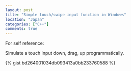 ```yaml
---
layout: post
title: "Simple touch/swipe input function in Windows"
location: "Japan"
categories: ["C++"]
comments: true
---
```


For self reference:

Simulate a touch input down, drag, up programmatically.

{% gist bd264001034db093413a0bb233760588 %}
